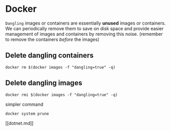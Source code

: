 # Docker

`Dangling` images or containers are essentially **unused** images or containers.  We can periodically remove them to save on disk space and provide easier management of images and containers by removing this noise.  (remember to remove the containers *before* the images)

## Delete dangling containers

```
docker rm $(docker images -f "dangling=true" -q)
```

## Delete dangling images

```
docker rmi $(docker images -f "dangling=true" -q)
```

simpler command

```
docker system prune
```

[[dotnet.md]]
